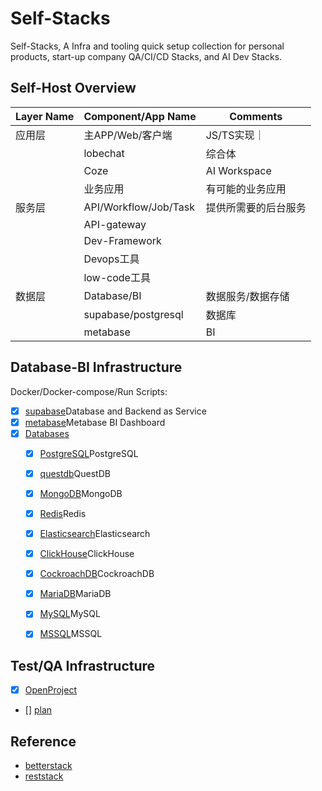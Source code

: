 # Self-Stacks

Self-Stacks, A Infra and tooling quick setup collection for personal products,
start-up company QA/CI/CD Stacks, and AI Dev Stacks.

## Self-Host Overview

|Layer Name|Component/App Name|Comments|
|----------|------------------|--------|
|应用层|主APP/Web/客户端|JS/TS实现｜
||lobechat|综合体|
||Coze|AI Workspace|
||业务应用|有可能的业务应用|
|服务层|API/Workflow/Job/Task|提供所需要的后台服务|
||API-gateway||
||Dev-Framework||
||Devops工具||
||low-code工具||
|数据层|Database/BI|数据服务/数据存储|
||supabase/postgresql|数据库|
||metabase|BI|



## Database-BI Infrastructure

Docker/Docker-compose/Run Scripts:

- [X] [supabase](./self-hosts/db-bi/supabase/docker/docker-compose.yaml)Database and Backend as Service
- [X] [metabase](./self-hosts/db-bi/metabase/docker/docker-compose.yaml)Metabase BI Dashboard
- [X] [Databases](./self-hosts/db-bi/)
    - [X] [PostgreSQL](./self-hosts/db-bi/postgresql/docker-compose.yaml)PostgreSQL
    - [X] [questdb](./self-hosts/db-bi/questdb/docker-compose.yaml)QuestDB
    - [X] [MongoDB](./self-hosts/db-bi/mongodb/docker-compose.yaml)MongoDB
    - [X] [Redis](./self-hosts/db-bi/redis/docker-compose.yaml)Redis
    - [X] [Elasticsearch](./self-hosts/db-bi/elasticsearch/docker/docker-compose.yaml)Elasticsearch
    - [X] [ClickHouse](./self-hosts/db-bi/clickhouse/docker/docker-compose.yaml)ClickHouse
    - [X] [CockroachDB](./self-hosts/db-bi/cockroachdb/docker/docker-compose.yaml)CockroachDB
    - [X] [MariaDB](./self-hosts/db-bi/mariadb/docker/docker-compose.yaml)MariaDB
    - [X] [MySQL](./self-hosts/db-bi/mysql/docker/docker-compose.yaml)MySQL
    - [X] [MSSQL](./self-hosts/db-bi/mssql/docker/docker-compose.yaml)MSSQL


## Test/QA Infrastructure

- [X] [OpenProject](./self-host/testing-stacks/)
- [] [plan](./)

## Reference

- [betterstack](https://betterstack.com/)
- [reststack](https://www.restack.io/)
